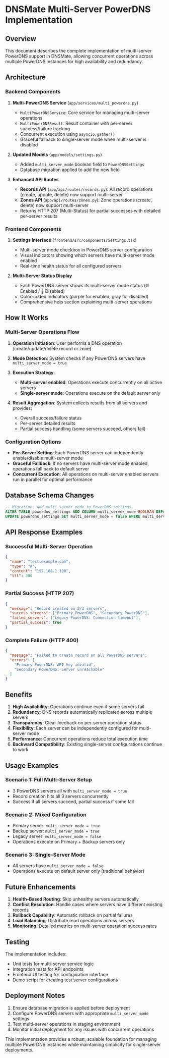 # DNSMate Multi-Server PowerDNS Implementation

## Overview

This document describes the complete implementation of multi-server PowerDNS support in DNSMate, allowing concurrent operations across multiple PowerDNS instances for high availability and redundancy.

## Architecture

### Backend Components

1. **Multi-PowerDNS Service** (`app/services/multi_powerdns.py`)
   - `MultiPowerDNSService`: Core service for managing multi-server operations
   - `MultiPowerDNSResult`: Result container with per-server success/failure tracking
   - Concurrent execution using `asyncio.gather()`
   - Graceful fallback to single-server mode when multi-server is disabled

2. **Updated Models** (`app/models/settings.py`)
   - Added `multi_server_mode` boolean field to `PowerDNSSettings`
   - Database migration applied to add the new field

3. **Enhanced API Routes**
   - **Records API** (`app/api/routes/records.py`): All record operations (create, update, delete) now support multi-server
   - **Zones API** (`app/api/routes/zones.py`): Zone operations (create, delete) now support multi-server
   - Returns HTTP 207 (Multi-Status) for partial successes with detailed per-server results

### Frontend Components

1. **Settings Interface** (`frontend/src/components/Settings.tsx`)
   - Multi-server mode checkbox in PowerDNS server configuration
   - Visual indicators showing which servers have multi-server mode enabled
   - Real-time health status for all configured servers

2. **Multi-Server Status Display**
   - Each PowerDNS server shows its multi-server mode status (🌐 Enabled / 📍 Disabled)
   - Color-coded indicators (purple for enabled, gray for disabled)
   - Comprehensive help section explaining multi-server operations

## How It Works

### Multi-Server Operations Flow

1. **Operation Initiation**: User performs a DNS operation (create/update/delete record or zone)

2. **Mode Detection**: System checks if any PowerDNS servers have `multi_server_mode = true`

3. **Execution Strategy**:
   - **Multi-server enabled**: Operations execute concurrently on all active servers
   - **Single-server mode**: Operations execute on the default server only

4. **Result Aggregation**: System collects results from all servers and provides:
   - Overall success/failure status
   - Per-server detailed results
   - Partial success handling (some servers succeed, others fail)

### Configuration Options

- **Per-Server Setting**: Each PowerDNS server can independently enable/disable multi-server mode
- **Graceful Fallback**: If no servers have multi-server mode enabled, operations fall back to default server
- **Concurrent Execution**: All operations on multi-server enabled servers run in parallel for optimal performance

## Database Schema Changes

```sql
-- Migration: Add multi_server_mode to PowerDNS settings
ALTER TABLE powerdns_settings ADD COLUMN multi_server_mode BOOLEAN DEFAULT false;
UPDATE powerdns_settings SET multi_server_mode = false WHERE multi_server_mode IS NULL;
```

## API Response Examples

### Successful Multi-Server Operation
```json
{
  "name": "test.example.com",
  "type": "A",
  "content": "192.168.1.100",
  "ttl": 300
}
```

### Partial Success (HTTP 207)
```json
{
  "message": "Record created on 2/3 servers",
  "success_servers": ["Primary PowerDNS", "Secondary PowerDNS"],
  "failed_servers": ["Legacy PowerDNS: Connection timeout"],
  "partial_success": true
}
```

### Complete Failure (HTTP 400)
```json
{
  "message": "Failed to create record on all PowerDNS servers",
  "errors": [
    "Primary PowerDNS: API key invalid",
    "Secondary PowerDNS: Server unreachable"
  ]
}
```

## Benefits

1. **High Availability**: Operations continue even if some servers fail
2. **Redundancy**: DNS records automatically replicated across multiple servers
3. **Transparency**: Clear feedback on per-server operation status
4. **Flexibility**: Each server can be independently configured for multi-server mode
5. **Performance**: Concurrent operations reduce total execution time
6. **Backward Compatibility**: Existing single-server configurations continue to work

## Usage Examples

### Scenario 1: Full Multi-Server Setup
- 3 PowerDNS servers all with `multi_server_mode = true`
- Record creation hits all 3 servers concurrently
- Success if all servers succeed, partial success if some fail

### Scenario 2: Mixed Configuration
- Primary server: `multi_server_mode = true`
- Backup server: `multi_server_mode = true` 
- Legacy server: `multi_server_mode = false`
- Operations execute on Primary + Backup servers only

### Scenario 3: Single-Server Mode
- All servers have `multi_server_mode = false`
- Operations execute on default server only (traditional behavior)

## Future Enhancements

1. **Health-Based Routing**: Skip unhealthy servers automatically
2. **Conflict Resolution**: Handle cases where servers have different existing records
3. **Rollback Capability**: Automatic rollback on partial failures
4. **Load Balancing**: Distribute read operations across servers
5. **Monitoring**: Detailed metrics on multi-server operation success rates

## Testing

The implementation includes:
- Unit tests for multi-server service logic
- Integration tests for API endpoints
- Frontend UI testing for configuration interface
- Demo script for creating test server configurations

## Deployment Notes

1. Ensure database migration is applied before deployment
2. Configure PowerDNS servers with appropriate `multi_server_mode` settings
3. Test multi-server operations in staging environment
4. Monitor initial deployment for any issues with concurrent operations

This implementation provides a robust, scalable foundation for managing multiple PowerDNS instances while maintaining simplicity for single-server deployments.
